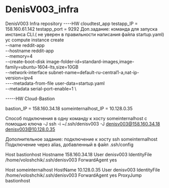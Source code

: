 # DenisV003_infra
DenisV003 Infra repository
----HW cloudtest_app
testapp_IP = 158.160.61.142
testapp_port = 9292
Доп.задание: команда для запуска инстанса CLI.( не уверен в правильности написания файла startup.yaml)
yc compute instance create \
  --name reddit-app \
  --hostname reddit-app \
  --memory=4 \
  --create-boot-disk image-folder-id=standard-images,image-family=ubuntu-1604-lts,size=10GB \
  --network-interface subnet-name=default-ru-central1-a,nat-ip-version=ipv4 \
  ----metadata-from-file user-data=startup.yaml \
  --metadata serial-port-enable=1 \

-----HW Cloud-Bastion


bastion_IP = 158.160.34.18
someinternalhost_IP = 10.128.0.35

Способ подключения в одну команду к хосту someinternalhost c помощью ключа -J
ssh -i ~/.ssh/denisv003 -J denisv003@158.160.34.18 denisv003@10.128.0.35

Дополнительное задание: подключение к хосту ssh someinternalhost
Подключение через alias, добавленный в файл .ssh/config

Host bastionhost
  Hostname 158.160.34.18
  User denisv003
  IdentityFile /home/voloshchik/.ssh/denisv003
  ForwardAgent yes

Host someinternalhost
  HostName 10.128.0.35
  User denisv003
  IdentityFile /home/voloshchik/.ssh/denisv003
  ForwardAgent yes
  ProxyJump bastionhost
